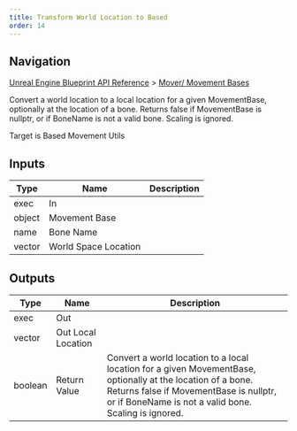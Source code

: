 ```yaml
---
title: Transform World Location to Based
order: 14
---
```

## Navigation

[Unreal Engine Blueprint API Reference](https://dev.epicgames.com/documentation/en-us/unreal-engine/BlueprintAPI) > [Mover/ Movement Bases](https://dev.epicgames.com/documentation/en-us/unreal-engine/BlueprintAPI/Mover_MovementBases)

Convert a world location to a local location for a given MovementBase, optionally at the location of a bone. Returns false if MovementBase is nullptr, or if BoneName is not a valid bone. Scaling is ignored.

Target is Based Movement Utils

## Inputs

| Type | Name | Description |
| --- | --- | --- |
| exec | In |  |
| object | Movement Base |  |
| name | Bone Name |  |
| vector | World Space Location |  |

## Outputs

| Type | Name | Description |
| --- | --- | --- |
| exec | Out |  |
| vector | Out Local Location |  |
| boolean | Return Value | Convert a world location to a local location for a given MovementBase, optionally at the location of a bone. Returns false if MovementBase is nullptr, or if BoneName is not a valid bone. Scaling is ignored. |
